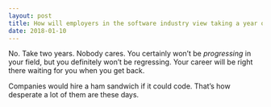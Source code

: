 ```yaml
---
layout: post
title: How will employers in the software industry view taking a year off for a meditation retreat? Will it hurt my job prospects?
date: 2018-01-10
---
```


<p>No. Take two years. Nobody cares. You certainly won’t be <i>progressing</i> in your field, but you definitely won’t be regressing. Your career will be right there waiting for you when you get back.</p><p>Companies would hire a ham sandwich if it could code. That’s how desperate a lot of them are these days.</p>
